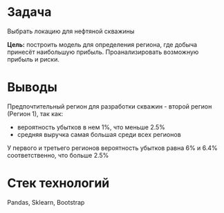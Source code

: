 # Задача
Выбрать локацию для нефтяной скважины

**Цель:** построить модель для определения региона, где добыча принесёт наибольшую прибыль. Проанализировать возможную прибыль и риски.

# Выводы
Предпочтительный регион для разработки скважин - второй регион (Регион 1), так как:
- вероятность убытков в нем 1%, что меньше 2.5%
- средняя выручка самая большая среди всех регионов

У первого и третьего регионов вероятность убытков равна 6% и 6.4% соответственно, что больше 2.5%

# Стек технологий
Pandas, Sklearn, Bootstrap